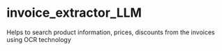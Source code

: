 # invoice_extractor_LLM
Helps to search product information, prices, discounts from the invoices using OCR technology
